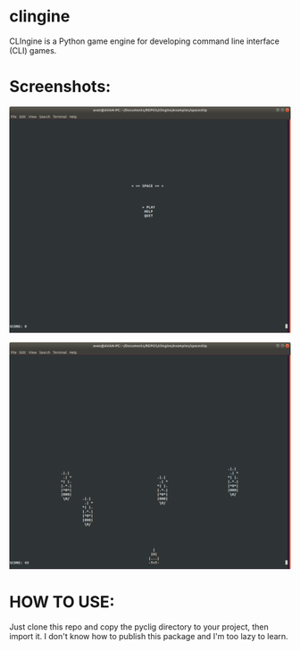 # clingine
CLIngine is a Python game engine for developing command line interface (CLI) games.

# Screenshots:
![menu](screenshots/menu.png?raw=true "menu")

![gameplay](screenshots/gameplay.png?raw=true "gameplay")

# HOW TO USE:
Just clone this repo and copy the pyclig directory to your project, then import it.
I don't know how to publish this package and I'm too lazy to learn.